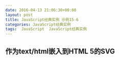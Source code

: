 ```yaml
---
date: 2016-04-13 21:06:30+00:00
layout: post
title: JavaScript经典实例 示例15-6
categories: JavaScript经典实例
tags:  JavaScript  JavaScript经典实例
---
```


作为text/html嵌入到HTML 5的SVG
----------------

<html>
    <head>
        <title>SVG</title>
        <meta charset="utf-8" />
        <script type="text/javascript">
        
            // 设置元素onclick事件处理程序
            window.onload = function() {
                var circle = document.getElementById('redcircle');
                
                // onclick事件处理程序，修改圆的半径
                circle.onclick = function() {
                    var r = parseInt(this.getAttributeNS(null, 'r'));
                    
                    r -= 10;
                    circle.setAttributeNS('', 'r', r);
                    var dc = document.getElementsByTagNameNS('http://purl.org/dc/elements/1.1/', 'title');
                    
                    for (var i = 0; i < dc.length; i++) {
                        var str = dc.item(i).namespaceURI + '' + dc.item(i).prefix + '' + dc.item(i).localName + '' + dc.item(i).textContent;
                        
                        alert(str);
                    }
                    
                }
                
            }
        </script>
    </head>
    <body>
        <h1>SVG</h1>
        <p>This is <code>text/html</code>!</p>
        <h2>SVG</h2>
        <svg id="svgelem" height="800" xmlns="http://www.w3.org/2000/svg">
            <circle id="redcircle" cx="300" cy="300" r="300" fill="red" />
            <metadata>
                <rdf:RDF xmlns:cc="http://web.resource.org/cc/" xmlns:dc="http://purl.org/dc/element/1.1/" xmlns:rdf="http://www.w3.org/1999/02/22-rdf-syntax-ns#">
                    <cc:Work rdf:about="">
                        <dc:title>Sizing Red Circle</dc:title>
                        <dc:description></dc:description>
                        <dc:subject>
                            <rdf:Bag>
                                <rdf:li>circle</rdf:li>
                                <rdf:li>red</rdf:li>
                                <rdf:li>graphic</rdf:li>
                            </rdf:Bag>
                        </dc:subject>
                        <dc:publisher>
                            <cc:Agent rdf:about="http://www.openclipart.org">
                                <dc:title>Testing RDF in SVG</dc:title>
                            </cc:Agent>
                        </dc:publisher>
                        <dc:creator>
                            <cc:Agent>
                                <dc:title id="title">Testing</dc:title>
                            </cc:Agent>
                        </dc:creator>
                        <dc:rights>
                            <cc:Agent>
                                <dc:title>Testing</dc:title>
                            </cc:Agent>
                        </dc:rights>
                        <dc:date></dc:date>
                        <dc:format>image/svg+xml</dc:format>
                        <dc:type rdf:resource="http://purl.org/dc/dcmitype/StillImage" />
                        <cc:license rdf:resource="http://web.resource.org/cc/PublicDomain" />
                        <dc:language>en</dc:language>
                    </cc:Work>
                    <cc:License rdf:about="http://web.resource.org/cc/PublicDomain">
                        <cc:permits rdf:resource="http://web.resource.org/cc/Reproduction" />
                        <cc:permits rdf:resource="http://web.resource.org/cc/Distribution" />
                        <cc:permits rdf:resource="http://web.resource.org/cc/DerivativeWorks" />
                    </cc:License>
                </rdf:RDF>
            </metadata>
        </svg>
    </body>
</html>

源码如下：

{% highlight html linenos %}
<!DOCTYPE html>
<html>
    <head>
        <title>SVG</title>
        <meta charset="utf-8" />
        <script type="text/javascript">
        
            // 设置元素onclick事件处理程序
            window.onload = function() {
                var circle = document.getElementById('redcircle');
                
                // onclick事件处理程序，修改圆的半径
                circle.onclick = function() {
                    var r = parseInt(this.getAttributeNS(null, 'r'));
                    
                    r -= 10;
                    circle.setAttributeNS('', 'r', r);
                    var dc = document.getElementsByTagNameNS('http://purl.org/dc/elements/1.1/', 'title');
                    
                    for (var i = 0; i < dc.length; i++) {
                        var str = dc.item(i).namespaceURI + '' + dc.item(i).prefix + '' + dc.item(i).localName + '' + dc.item(i).textContent;
                        
                        alert(str);
                    }
                    
                }
                
            }
        </script>
    </head>
    <body>
        <h1>SVG</h1>
        <p>This is <code>text/html</code>!</p>
        <h2>SVG</h2>
        <svg id="svgelem" height="800" xmlns="http://www.w3.org/2000/svg">
            <circle id="redcircle" cx="300" cy="300" r="300" fill="red" />
            <metadata>
                <rdf:RDF xmlns:cc="http://web.resource.org/cc/" xmlns:dc="http://purl.org/dc/element/1.1/" xmlns:rdf="http://www.w3.org/1999/02/22-rdf-syntax-ns#">
                    <cc:Work rdf:about="">
                        <dc:title>Sizing Red Circle</dc:title>
                        <dc:description></dc:description>
                        <dc:subject>
                            <rdf:Bag>
                                <rdf:li>circle</rdf:li>
                                <rdf:li>red</rdf:li>
                                <rdf:li>graphic</rdf:li>
                            </rdf:Bag>
                        </dc:subject>
                        <dc:publisher>
                            <cc:Agent rdf:about="http://www.openclipart.org">
                                <dc:title>Testing RDF in SVG</dc:title>
                            </cc:Agent>
                        </dc:publisher>
                        <dc:creator>
                            <cc:Agent>
                                <dc:title id="title">Testing</dc:title>
                            </cc:Agent>
                        </dc:creator>
                        <dc:rights>
                            <cc:Agent>
                                <dc:title>Testing</dc:title>
                            </cc:Agent>
                        </dc:rights>
                        <dc:date></dc:date>
                        <dc:format>image/svg+xml</dc:format>
                        <dc:type rdf:resource="http://purl.org/dc/dcmitype/StillImage" />
                        <cc:license rdf:resource="http://web.resource.org/cc/PublicDomain" />
                        <dc:language>en</dc:language>
                    </cc:Work>
                    <cc:License rdf:about="http://web.resource.org/cc/PublicDomain">
                        <cc:permits rdf:resource="http://web.resource.org/cc/Reproduction" />
                        <cc:permits rdf:resource="http://web.resource.org/cc/Distribution" />
                        <cc:permits rdf:resource="http://web.resource.org/cc/DerivativeWorks" />
                    </cc:License>
                </rdf:RDF>
            </metadata>
        </svg>
    </body>
</html>
{% endhighlight %}
